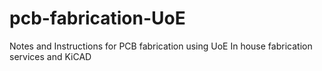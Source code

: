 # pcb-fabrication-UoE
Notes and Instructions for PCB fabrication using UoE In house fabrication services and KiCAD
